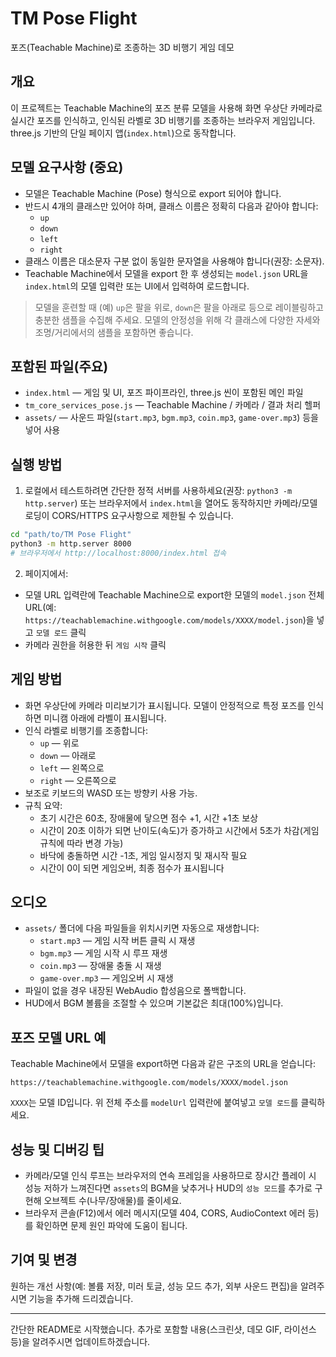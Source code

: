 # TM Pose Flight

포즈(Teachable Machine)로 조종하는 3D 비행기 게임 데모

## 개요
이 프로젝트는 Teachable Machine의 포즈 분류 모델을 사용해 화면 우상단 카메라로 실시간 포즈를 인식하고, 인식된 라벨로 3D 비행기를 조종하는 브라우저 게임입니다. three.js 기반의 단일 페이지 앱(`index.html`)으로 동작합니다.

## 모델 요구사항 (중요)
- 모델은 Teachable Machine (Pose) 형식으로 export 되어야 합니다.
- 반드시 4개의 클래스만 있어야 하며, 클래스 이름은 정확히 다음과 같아야 합니다:
  - `up`
  - `down`
  - `left`
  - `right`
- 클래스 이름은 대소문자 구분 없이 동일한 문자열을 사용해야 합니다(권장: 소문자).
- Teachable Machine에서 모델을 export 한 후 생성되는 `model.json` URL을 `index.html`의 모델 입력란 또는 UI에서 입력하여 로드합니다.

> 모델을 훈련할 때 (예) `up`은 팔을 위로, `down`은 팔을 아래로 등으로 레이블링하고 충분한 샘플을 수집해 주세요. 모델의 안정성을 위해 각 클래스에 다양한 자세와 조명/거리에서의 샘플을 포함하면 좋습니다.

## 포함된 파일(주요)
- `index.html` — 게임 및 UI, 포즈 파이프라인, three.js 씬이 포함된 메인 파일
- `tm_core_services_pose.js` — Teachable Machine / 카메라 / 결과 처리 헬퍼
- `assets/` — 사운드 파일(`start.mp3`, `bgm.mp3`, `coin.mp3`, `game-over.mp3`) 등을 넣어 사용

## 실행 방법
1. 로컬에서 테스트하려면 간단한 정적 서버를 사용하세요(권장: `python3 -m http.server`) 또는 브라우저에서 `index.html`을 열어도 동작하지만 카메라/모델 로딩이 CORS/HTTPS 요구사항으로 제한될 수 있습니다.

```bash
cd "path/to/TM Pose Flight"
python3 -m http.server 8000
# 브라우저에서 http://localhost:8000/index.html 접속
```

2. 페이지에서:
- 모델 URL 입력란에 Teachable Machine으로 export한 모델의 `model.json` 전체 URL(예: `https://teachablemachine.withgoogle.com/models/XXXX/model.json`)을 넣고 `모델 로드` 클릭
- 카메라 권한을 허용한 뒤 `게임 시작` 클릭

## 게임 방법
- 화면 우상단에 카메라 미리보기가 표시됩니다. 모델이 안정적으로 특정 포즈를 인식하면 미니캠 아래에 라벨이 표시됩니다.
- 인식 라벨로 비행기를 조종합니다:
  - `up` — 위로
  - `down` — 아래로
  - `left` — 왼쪽으로
  - `right` — 오른쪽으로
- 보조로 키보드의 WASD 또는 방향키 사용 가능.
- 규칙 요약:
  - 초기 시간은 60초, 장애물에 닿으면 점수 +1, 시간 +1초 보상
  - 시간이 20초 이하가 되면 난이도(속도)가 증가하고 시간에서 5초가 차감(게임 규칙에 따라 변경 가능)
  - 바닥에 충돌하면 시간 -1초, 게임 일시정지 및 재시작 필요
  - 시간이 0이 되면 게임오버, 최종 점수가 표시됩니다

## 오디오
- `assets/` 폴더에 다음 파일들을 위치시키면 자동으로 재생합니다:
  - `start.mp3` — 게임 시작 버튼 클릭 시 재생
  - `bgm.mp3` — 게임 시작 시 루프 재생
  - `coin.mp3` — 장애물 충돌 시 재생
  - `game-over.mp3` — 게임오버 시 재생
- 파일이 없을 경우 내장된 WebAudio 합성음으로 폴백합니다.
- HUD에서 BGM 볼륨을 조절할 수 있으며 기본값은 최대(100%)입니다.

## 포즈 모델 URL 예
Teachable Machine에서 모델을 export하면 다음과 같은 구조의 URL을 얻습니다:

```
https://teachablemachine.withgoogle.com/models/XXXX/model.json
```

`XXXX`는 모델 ID입니다. 위 전체 주소를 `modelUrl` 입력란에 붙여넣고 `모델 로드`를 클릭하세요.

## 성능 및 디버깅 팁
- 카메라/모델 인식 루프는 브라우저의 연속 프레임을 사용하므로 장시간 플레이 시 성능 저하가 느껴진다면 `assets`의 BGM을 낮추거나 HUD의 `성능 모드`를 추가로 구현해 오브젝트 수(나무/장애물)를 줄이세요.
- 브라우저 콘솔(F12)에서 에러 메시지(모델 404, CORS, AudioContext 에러 등)를 확인하면 문제 원인 파악에 도움이 됩니다.

## 기여 및 변경
원하는 개선 사항(예: 볼륨 저장, 미러 토글, 성능 모드 추가, 외부 사운드 편집)을 알려주시면 기능을 추가해 드리겠습니다.

---
간단한 README로 시작했습니다. 추가로 포함할 내용(스크린샷, 데모 GIF, 라이선스 등)을 알려주시면 업데이트하겠습니다.
